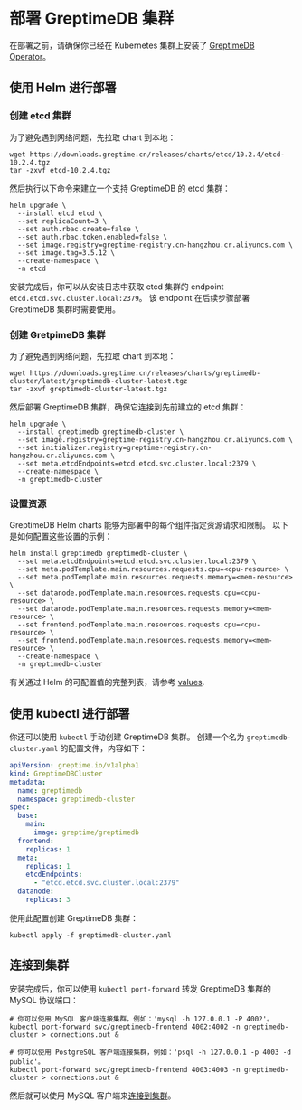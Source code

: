 # 部署 GreptimeDB 集群

在部署之前，请确保你已经在 Kubernetes 集群上安装了 [GreptimeDB Operator](greptimedb-operator.md)。

## 使用 Helm 进行部署

### 创建 etcd 集群

为了避免遇到网络问题，先拉取 chart 到本地：

```shell
wget https://downloads.greptime.cn/releases/charts/etcd/10.2.4/etcd-10.2.4.tgz
tar -zxvf etcd-10.2.4.tgz
```

然后执行以下命令来建立一个支持 GreptimeDB 的 etcd 集群：

```shell
helm upgrade \
  --install etcd etcd \
  --set replicaCount=3 \
  --set auth.rbac.create=false \
  --set auth.rbac.token.enabled=false \
  --set image.registry=greptime-registry.cn-hangzhou.cr.aliyuncs.com \
  --set image.tag=3.5.12 \
  --create-namespace \
  -n etcd
```

安装完成后，你可以从安装日志中获取 etcd 集群的 endpoint `etcd.etcd.svc.cluster.local:2379`。
该 endpoint 在后续步骤部署 GreptimeDB 集群时需要使用。

### 创建 GretpimeDB 集群

为了避免遇到网络问题，先拉取 chart 到本地：

```shell
wget https://downloads.greptime.cn/releases/charts/greptimedb-cluster/latest/greptimedb-cluster-latest.tgz
tar -zxvf greptimedb-cluster-latest.tgz
```

然后部署 GreptimeDB 集群，确保它连接到先前建立的 etcd 集群：

```shell
helm upgrade \
  --install greptimedb greptimedb-cluster \
  --set image.registry=greptime-registry.cn-hangzhou.cr.aliyuncs.com \
  --set initializer.registry=greptime-registry.cn-hangzhou.cr.aliyuncs.com \
  --set meta.etcdEndpoints=etcd.etcd.svc.cluster.local:2379 \
  --create-namespace \
  -n greptimedb-cluster
```

### 设置资源

GreptimeDB Helm charts 能够为部署中的每个组件指定资源请求和限制。
以下是如何配置这些设置的示例：

```shell
helm install greptimedb greptimedb-cluster \
  --set meta.etcdEndpoints=etcd.etcd.svc.cluster.local:2379 \
  --set meta.podTemplate.main.resources.requests.cpu=<cpu-resource> \
  --set meta.podTemplate.main.resources.requests.memory=<mem-resource> \
  --set datanode.podTemplate.main.resources.requests.cpu=<cpu-resource> \
  --set datanode.podTemplate.main.resources.requests.memory=<mem-resource> \
  --set frontend.podTemplate.main.resources.requests.cpu=<cpu-resource> \
  --set frontend.podTemplate.main.resources.requests.memory=<mem-resource> \
  --create-namespace \
  -n greptimedb-cluster
```

有关通过 Helm 的可配置值的完整列表，请参考 [values](https://github.com/GreptimeTeam/helm-charts/blob/main/charts/greptimedb-cluster/README.md#values).


## 使用 kubectl 进行部署

你还可以使用 `kubectl` 手动创建 GreptimeDB 集群。
创建一个名为 `greptimedb-cluster.yaml` 的配置文件，内容如下：

```yml
apiVersion: greptime.io/v1alpha1
kind: GreptimeDBCluster
metadata:
  name: greptimedb
  namespace: greptimedb-cluster
spec:
  base:
    main:
      image: greptime/greptimedb
  frontend:
    replicas: 1
  meta:
    replicas: 1
    etcdEndpoints:
      - "etcd.etcd.svc.cluster.local:2379"
  datanode:
    replicas: 3
```

使用此配置创建 GreptimeDB 集群：

```shell
kubectl apply -f greptimedb-cluster.yaml
```

## 连接到集群

安装完成后，你可以使用 `kubectl port-forward` 转发 GreptimeDB 集群的 MySQL 协议端口：

```shell
# 你可以使用 MySQL 客户端连接集群，例如：'mysql -h 127.0.0.1 -P 4002'。
kubectl port-forward svc/greptimedb-frontend 4002:4002 -n greptimedb-cluster > connections.out &

# 你可以使用 PostgreSQL 客户端连接集群，例如：'psql -h 127.0.0.1 -p 4003 -d public'。
kubectl port-forward svc/greptimedb-frontend 4003:4003 -n greptimedb-cluster > connections.out &
```

然后就可以使用 MySQL 客户端来[连接到集群](/user-guide/clients/mysql#连接到服务端)。
